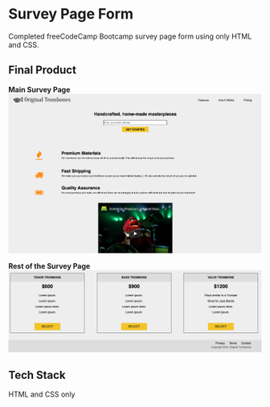 Survey Page Form
======

Completed freeCodeCamp Bootcamp survey page form using only HTML and CSS.


## Final Product
**Main Survey Page**
!["Screenshot of Survey Page"](https://github.com/ife2015/productlandingpage/blob/master/docs/first-half.png)

**Rest of the Survey Page**
!["Screenshot second half of the Survey Page"](https://github.com/ife2015/productlandingpage/blob/master/docs/second-half.png)

## Tech Stack
HTML and CSS only


